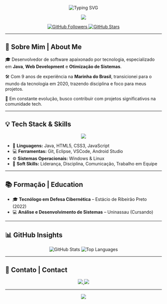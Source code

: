 <!-- Banner animado com efeito SVG -->
<p align="center">
  <img src="https://readme-typing-svg.herokuapp.com/?color=F7DF1E&center=true&vCenter=true&multiline=true&lines=🚀+Lobão+Silva+|+Software+Developer;" alt="Typing SVG" />
</p>

<p align="center">
  <img src="https://capsule-render.vercel.app/api?type=waving&color=0:007396,100:F7DF1E&height=150&section=header&text=Evandeilson%20'Lobão'%20Silva&fontColor=fff&fontSize=40&fontAlignY=35&animation=twinkling" />
</p>

<p align="center">
  <a href="https://github.com/lobaosilva">
    <img src="https://img.shields.io/github/followers/lobaosilvaaa?style=social" alt="GitHub Followers" />
  </a>
  <a href="https://github.com/lobaosilva">
    <img src="https://img.shields.io/github/stars/lobaosilvaaa?style=social" alt="GitHub Stars" />
  </a>
</p>

---

## 👋 Sobre Mim | About Me

🎓 Desenvolvedor de software apaixonado por tecnologia, especializado em **Java**, **Web Development** e **Otimização de Sistemas**.

🛠️ Com 9 anos de experiência na **Marinha do Brasil**, transicionei para o mundo da tecnologia em 2020, trazendo disciplina e foco para meus projetos.

🚀 Em constante evolução, busco contribuir com projetos significativos na comunidade tech.

---

## 💡 Tech Stack & Skills

<div align="center">
  <img src="https://skillicons.dev/icons?i=java,html,css,js,git,linux,windows,vscode,eclipse" />
</div>

- 🧠 **Linguagens:** Java, HTML5, CSS3, JavaScript  
- 💻 **Ferramentas:** Git, Eclipse, VSCode, Android Studio  
- ⚙️ **Sistemas Operacionais:** Windows & Linux  
- 🧩 **Soft Skills:** Liderança, Disciplina, Comunicação, Trabalho em Equipe  

---

## 📚 Formação | Education

- 🎓 **Tecnólogo em Defesa Cibernética** – Estácio de Ribeirão Preto (2022)
- 💻 **Análise e Desenvolvimento de Sistemas** – Uninassau (Cursando)

---

<!-- ## 🌟 Projetos em Destaque | Featured Projects

### 🔗 [Limit Road](http://www.limitroad.com.br)
**[PT-BR]** Website para equipe de automobilismo virtual, moderno e responsivo, com tecnologias como **HTML5**, **CSS3**, **JavaScript** e **Java**.

**[EN]** Website for a virtual motorsport team. Built with **HTML5**, **CSS3**, **JavaScript**, and **Java** to deliver a modern, responsive experience.

--->

## 📊 GitHub Insights

<p align="center">
  <img src="https://github-readme-stats.vercel.app/api?username=lobaosilvaaa&show_icons=true&theme=react&hide_border=true" alt="GitHub Stats" />
  <img src="https://github-readme-stats.vercel.app/api/top-langs/?username=lobaosilvaaa&layout=compact&theme=react&hide_border=true&langs_count=6" alt="Top Languages" />
</p>

---

## 🤝 Contato | Contact

<p align="center">
  <a href="https://instagram.com/lobaosilvaav" target="_blank">
    <img src="https://img.shields.io/badge/-Instagram-E4405F?style=for-the-badge&logo=instagram&logoColor=white" />
  </a>
  <a href="mailto:esilva.code@outlook.com">
    <img src="https://img.shields.io/badge/-Outlook-0078D4?style=for-the-badge&logo=microsoftoutlook&logoColor=white" />
  </a>
  <!-- <a href="https://www.linkedin.com/in/evandeilson-silva-64b20028a/" target="_blank">
    <img src="https://img.shields.io/badge/-LinkedIn-0077B5?style=for-the-badge&logo=linkedin&logoColor=white" />
  </a> -->
</p>

---

<!-- Rodapé animado -->
<p align="center">
  <img src="https://capsule-render.vercel.app/api?type=waving&color=0:F7DF1E,100:007396&height=120&section=footer" />
</p>
